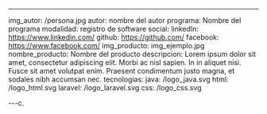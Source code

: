 ---
img_autor: /persona.jpg
autor: nombre del autor
programa: Nombre del programa
modalidad: registro de software
social:
    linkedIn: https://www.linkedin.com/
    github: https://github.com/
    facebook: https://www.facebook.com/
img_producto: img_ejemplo.jpg
nombre_producto: Nombre del producto
descripcion: Lorem ipsum dolor sit amet, consectetur adipiscing elit. Morbi ac nisl sapien. In in aliquet nisi. Fusce sit amet volutpat enim. Praesent condimentum justo magna, et sodales nibh accumsan nec.
tecnologias:
    java: /logo_java.svg
    html: /logo_html.svg
    laravel: /logo_laravel.svg
    css: /logo_css.svg

---c.

